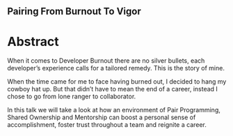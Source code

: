 ## Pairing From Burnout To Vigor

# Abstract
When it comes to Developer Burnout there are no silver bullets, each developer’s experience calls for a tailored remedy.
This is the story of mine.

When the time came for me to face having burned out, I decided to hang my cowboy hat up.
But that didn’t have to mean the end of a career, instead I chose to go from lone ranger to collaborator.

In this talk we will take a look at how an environment of Pair Programming, Shared Ownership and Mentorship can boost a personal sense of accomplishment, foster trust throughout a team and reignite a career.